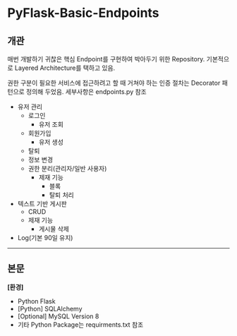 # PyFlask-Basic-Endpoints
## 개관
매번 개발하기 귀찮은 핵심 Endpoint를 구현하여 박아두기 위한 Repository.
기본적으로 Layered Architecture를 택하고 있음.

권한 구분이 필요한 서비스에 접근하려고 할 때 거쳐야 하는 인증 절차는
Decorator 패턴으로 정의해 두었음.
세부사항은 endpoints.py 참조

- 유저 관리
    - 로그인
        - 유저 조회
    - 회원가입
        - 유저 생성
    - 탈퇴
    - 정보 변경
    - 권한 분리(관리자/일반 사용자)
        - 제재 기능
            - 블록
            - 탈퇴 처리
- 텍스트 기반 게시판
    - CRUD
    - 제재 기능
        - 게시물 삭제
- Log(기본 90일 유지)
---
## 본문
**[환경]**
- Python Flask
- [Python] SQLAlchemy
- [Optional] MySQL Version 8
- 기타 Python Package는 requirments.txt 참조